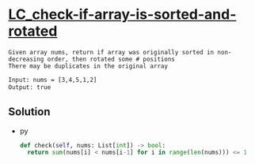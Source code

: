 # [LC_check-if-array-is-sorted-and-rotated](https://leetcode.com/problems/check-if-array-is-sorted-and-rotated)

```en
Given array nums, return if array was originally sorted in non-decreasing order, then rotated some # positions
There may be duplicates in the original array
```

```txt
Input: nums = [3,4,5,1,2]
Output: true
```

## Solution

* py

  ```py
  def check(self, nums: List[int]) -> bool:
    return sum(nums[i] < nums[i-1] for i in range(len(nums))) <= 1
  ```
